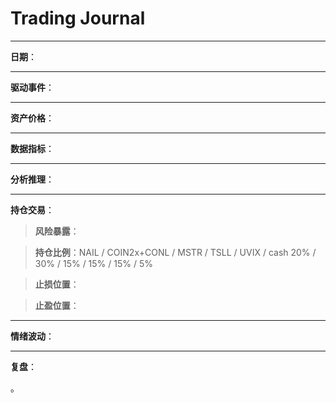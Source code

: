 # Trading Journal

---

**日期**：

---

**驱动事件**：

> 

---

**资产价格**：

> 

---

**数据指标**：

> 

---

**分析推理**：

> 

---

**持仓交易**：

> **风险暴露**：

> **持仓比例**：NAIL / COIN2x+CONL / MSTR / TSLL / UVIX / cash
               20%  / 30%         / 15%  / 15%  / 15%  / 5%

> **止损位置**：

> **止盈位置**：

<span style="color: red;"></span>
<span style="color: green;"></span>
<span style="color: blue;"></span>

---

**情绪波动**：



---

**复盘**：

<mark></mark>。
